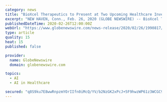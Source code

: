 ```yaml
---
category: news
title: "BioXcel Therapeutics to Present at Two Upcoming Healthcare Investor Conferences"
excerpt: "NEW HAVEN, Conn., Feb. 26, 2020 (GLOBE NEWSWIRE) -- BioXcel Therapeutics, Inc. (“BTI” or “Company”) (Nasdaq: BTAI), a clinical-stage"
publishedDateTime: 2020-02-26T12:00:00Z
webUrl: "https://www.globenewswire.com/news-release/2020/02/26/1990817/0/en/BioXcel-Therapeutics-to-Present-at-Two-Upcoming-Healthcare-Investor-Conferences.html"
type: article
quality: 15
heat: 15
published: false

provider:
  name: GlobeNewswire
  domain: globenewswire.com

topics:
  - AI
  - AI in Healthcare

secured: "q8S9ku7E8wwRnpzmYOrIIfn0iMcQ/YV/b2NzGK2xPcJ+5F9hwzWP61z3WCGC9UgRJ9G7luKXON7u84AAKASC8tKetKaQRvgq8Jv3cZbWnfoCZ8ndq/z1apLE6uDWl1rVMNzZT8hZ6eF4c8PPp/kyMryMuJ39mb0BBDrxw7GFECgQjdpzn5s8JjVzqGhM9AWcLGuUi9EpexZnAQ72JbLdZSReNID5hulnT1ff2cX/0OZf2yZJIzA2/xFeWy4zMEVBELpeDvMFhtjySLaReBC1YxrsZrZLTZ4Udtw2qmQElp/iSrEl9gAiazlTJFyFGPQ+;RZOqT3KbgpiIEKKiKxsXVQ=="
---
```


